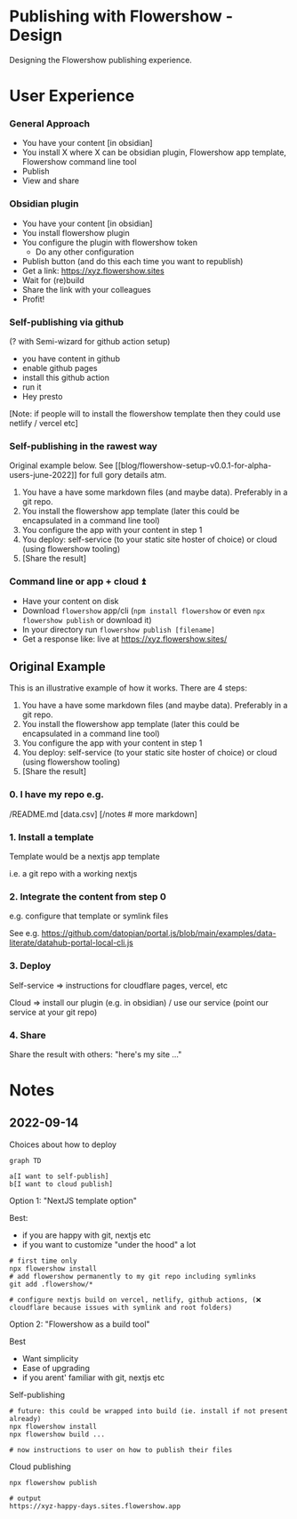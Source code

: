 # Publishing with Flowershow - Design

Designing the Flowershow publishing experience.

# User Experience

### General Approach

- You have your content [in obsidian]
- You install X where X can be obsidian plugin, Flowershow app template, Flowershow command line tool
- Publish
- View and share

### Obsidian plugin

- You have your content [in obsidian]
- You install flowershow plugin
- You configure the plugin with flowershow token
  - Do any other configuration
- Publish button (and do this each time you want to republish)
- Get a link: https://xyz.flowershow.sites
- Wait for (re)build
- Share the link with your colleagues
- Profit!

### Self-publishing via github

(? with Semi-wizard for github action setup)

- you have content in github
- enable github pages
- install this github action
- run it
- Hey presto

[Note: if people will to install the flowershow template then they could use netlify / vercel etc]

### Self-publishing in the rawest way

Original example below. See [[blog/flowershow-setup-v0.0.1-for-alpha-users-june-2022]] for full gory details atm.

1. You have a have some markdown files (and maybe data). Preferably in a git repo.
2. You install the flowershow app template (later this could be encapsulated in a command line tool)
3. You configure the app with your content in step 1
4. You deploy: self-service (to your static site hoster of choice) or cloud (using flowershow tooling)
5. [Share the result]

### Command line or app + cloud ⏫

- Have your content on disk
- Download `flowershow` app/cli (`npm install flowershow` or even `npx flowershow publish` or download it)
- In your directory run `flowershow publish [filename]`
- Get a response like: live at https://xyz.flowershow.sites/

## Original Example

This is an illustrative example of how it works. There are 4 steps:

1. You have a have some markdown files (and maybe data). Preferably in a git repo.
2. You install the flowershow app template (later this could be encapsulated in a command line tool)
3. You configure the app with your content in step 1
4. You deploy: self-service (to your static site hoster of choice) or cloud (using flowershow tooling)
5. [Share the result]

### 0. I have my repo e.g.

/README.md
[data.csv]
[/notes # more markdown]

### 1. Install a template

Template would be a nextjs app template

i.e. a git repo with a working nextjs

### 2. Integrate the content from step 0

e.g. configure that template or symlink files

See e.g. https://github.com/datopian/portal.js/blob/main/examples/data-literate/datahub-portal-local-cli.js

### 3. Deploy

Self-service => instructions for cloudflare pages, vercel, etc

Cloud => install our plugin (e.g. in obsidian) / use our service (point our service at your git repo)

### 4. Share

Share the result with others: "here's my site ..."

# Notes

## 2022-09-14

Choices about how to deploy

```mermaid
graph TD

a[I want to self-publish]
b[I want to cloud publish]
```

Option 1: "NextJS template option"

Best:

- if you are happy with git, nextjs etc
- if you want to customize "under the hood" a lot

```
# first time only
npx flowershow install
# add flowershow permanently to my git repo including symlinks
git add .flowershow/*

# configure nextjs build on vercel, netlify, github actions, (❌ cloudflare because issues with symlink and root folders)
```

Option 2: "Flowershow as a build tool"

Best

- Want simplicity
- Ease of upgrading
- if you arent' familiar with git, nextjs etc

Self-publishing

```
# future: this could be wrapped into build (ie. install if not present already)
npx flowershow install
npx flowershow build ...

# now instructions to user on how to publish their files
```

Cloud publishing

```
npx flowershow publish

# output
https://xyz-happy-days.sites.flowershow.app
```
